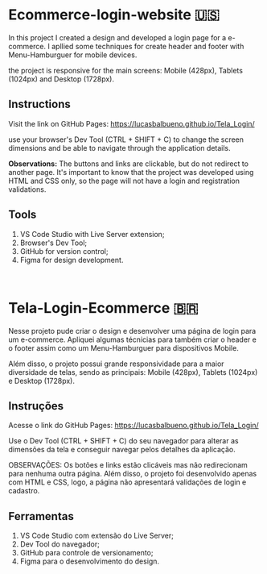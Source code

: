 # Ecommerce-login-website 🇺🇸

In this project I created a design and developed a login page for a e-commerce. I apllied some techniques for create header and footer with Menu-Hamburguer for mobile devices.

the project is responsive for the main screens: Mobile (428px), Tablets (1024px) and Desktop (1728px).

## Instructions

Visit the link on GitHub Pages: https://lucasbalbueno.github.io/Tela_Login/

use your browser's Dev Tool (CTRL + SHIFT + C) to change the screen dimensions and be able to navigate through the application details.

__Observations:__ The buttons and links are clickable, but do not redirect to another page. It's important to know that the project was developed using HTML and CSS only, so the page will not have a login and registration validations.

## Tools

1. VS Code Studio with Live Server extension;
2. Browser's Dev Tool;
3. GitHub for version control;
4. Figma for design development.

<br/>

# Tela-Login-Ecommerce 🇧🇷

Nesse projeto pude criar o design e desenvolver uma página de login para um e-commerce. Apliquei algumas técnicias para também criar o header e o footer assim como um Menu-Hamburguer para dispositivos Mobile.

Além disso, o projeto possui grande responsividade para a maior diversidade de telas, sendo as principais: Mobile (428px), Tablets (1024px) e Desktop (1728px).

## Instruções

Acesse o link do GitHub Pages: https://lucasbalbueno.github.io/Tela_Login/

Use o Dev Tool (CTRL + SHIFT + C) do seu navegador para alterar as dimensões da tela e conseguir navegar pelos detalhes da aplicação.

OBSERVAÇÕES: Os botões e links estão clicáveis mas não redirecionam para nenhuma outra página. Além disso, o projeto foi desenvolvido apenas com HTML e CSS, logo, a página não apresentará validações de login e cadastro.

## Ferramentas

1. VS Code Studio com extensão do Live Server;
2. Dev Tool do navegador;
3. GitHub para controle de versionamento;
4. Figma para o desenvolvimento do design.
